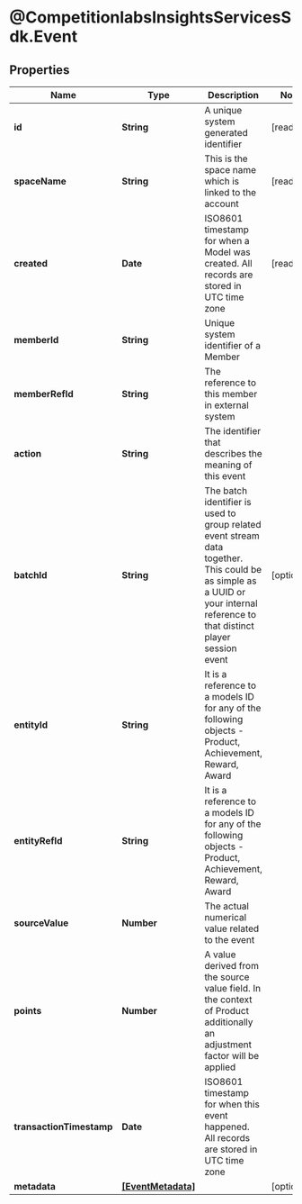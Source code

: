 # @CompetitionlabsInsightsServicesSdk.Event

## Properties

Name | Type | Description | Notes
------------ | ------------- | ------------- | -------------
**id** | **String** | A unique system generated identifier | [readonly] 
**spaceName** | **String** | This is the space name which is linked to the account | [readonly] 
**created** | **Date** | ISO8601 timestamp for when a Model was created. All records are stored in UTC time zone | [readonly] 
**memberId** | **String** | Unique system identifier of a Member | 
**memberRefId** | **String** | The reference to this member in external system | 
**action** | **String** | The identifier that describes the meaning of this event | 
**batchId** | **String** | The batch identifier is used to group related event stream data together. This could be as simple as a UUID or your internal reference to that distinct player session event | [optional] 
**entityId** | **String** | It is a reference to a models ID for any of the following objects - Product, Achievement, Reward, Award | 
**entityRefId** | **String** | It is a reference to a models ID for any of the following objects - Product, Achievement, Reward, Award | 
**sourceValue** | **Number** | The actual numerical value related to the event | 
**points** | **Number** | A value derived from the source value field. In the context of Product additionally an adjustment factor will be applied | 
**transactionTimestamp** | **Date** | ISO8601 timestamp for when this event happened. All records are stored in UTC time zone | 
**metadata** | [**[EventMetadata]**](EventMetadata.md) |  | [optional] 


